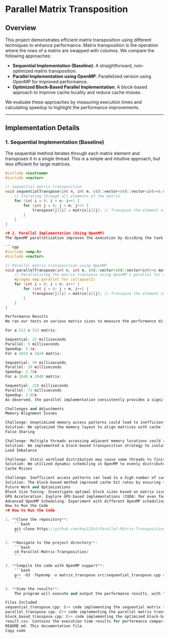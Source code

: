 
# Parallel Matrix Transposition

## Overview

This project demonstrates efficient matrix transposition using different techniques to enhance performance. Matrix transposition is the operation where the rows of a matrix are swapped with columns. We compare the following approaches:

- **Sequential Implementation (Baseline)**: A straightforward, non-optimized matrix transposition.
- **Parallel Implementation using OpenMP**: Parallelized version using OpenMP for improved performance.
- **Optimized Block-Based Parallel Implementation**: A block-based approach to improve cache locality and reduce cache misses.

We evaluate these approaches by measuring execution times and calculating speedup to highlight the performance improvements.

---

## Implementation Details

### 1. Sequential Implementation (Baseline)

The sequential method iterates through each matrix element and transposes it in a single thread. This is a simple and intuitive approach, but less efficient for large matrices.

```cpp
#include <iostream>
#include <vector>

// Sequential matrix transposition
void sequentialTranspose(int n, int m, std::vector<std::vector<int>>& matrix, std::vector<std::vector<int>>& transpose) {
    // Iterating through all elements of the matrix
    for (int i = 0; i < n; i++) {
        for (int j = 0; j < m; j++) {
            transpose[j][i] = matrix[i][j]; // Transpose the element at [i][j] to [j][i]
        }
    }
}

## 2. Parallel Implementation (Using OpenMP)
The OpenMP parallelization improves the execution by dividing the task of matrix transposition among multiple threads.

```cpp
#include <omp.h>
#include <vector>

// Parallel matrix transposition using OpenMP
void parallelTranspose(int n, int m, std::vector<std::vector<int>>& matrix, std::vector<std::vector<int>>& transpose) {
    // Parallelizing the matrix transpose using OpenMP's parallel for directive
    #pragma omp parallel for collapse(2)
    for (int i = 0; i < n; i++) {
        for (int j = 0; j < m; j++) {
            transpose[j][i] = matrix[i][j]; // Transpose the element in parallel
        }
    }
}

Performance Results
We ran our tests on various matrix sizes to measure the performance differences between sequential and parallel implementations. Here are the execution times for different matrix sizes:

For a 512 x 512 matrix:

Sequential: 12 milliseconds
Parallel: 5 milliseconds
Speedup: 2.4x
For a 1024 x 1024 matrix:

Sequential: 50 milliseconds
Parallel: 18 milliseconds
Speedup: 2.78x
For a 2048 x 2048 matrix:

Sequential: 220 milliseconds
Parallel: 72 milliseconds
Speedup: 3.05x
As observed, the parallel implementation consistently provides a significant speedup, particularly for larger matrices.

Challenges and Adjustments
Memory Alignment Issues

Challenge: Unoptimized memory access patterns could lead to inefficient use of cache.
Solution: We optimized the memory layout to align matrices with cache lines, improving memory access performance.
False Sharing

Challenge: Multiple threads accessing adjacent memory locations could result in false sharing, hurting performance.
Solution: We implemented a block-based transposition strategy to isolate memory accesses between threads, reducing false sharing.
Load Imbalance

Challenge: Static workload distribution may cause some threads to finish earlier than others.
Solution: We utilized dynamic scheduling in OpenMP to evenly distribute the workload among threads, improving load balancing.
Cache Misses

Challenge: Inefficient access patterns can lead to a high number of cache misses, degrading performance.
Solution: The block-based method improved cache hit rates by ensuring that each block fits within the CPU cache.
Future Work and Optimizations
Block Size Tuning: Investigate optimal block sizes based on matrix size and hardware architecture to further improve cache efficiency.
GPU Acceleration: Explore GPU-based implementations (CUDA) for even faster performance on large matrices.
Advanced OpenMP Scheduling: Experiment with different OpenMP scheduling strategies (static, dynamic, guided) to find the best configuration for different matrix sizes.
How to Run the Code
## How to Run the Code

1. **Clone the repository**:
    ```bash
    git clone https://github.com/Hay123at/Parallel-Matrix-Transposition.git
    ```

2. **Navigate to the project directory**:
    ```bash
    cd Parallel-Matrix-Transposition/
    ```

3. **Compile the code with OpenMP support**:
    ```bash
    g++ -O3 -fopenmp -o matrix_transpose src/sequential_transpose.cpp src/parallel_transpose.cpp src/block_based_transpose.cpp
    ```

4. **View the results**:
    The program will execute and output the performance results, with the results saved in the `result.csv` file.

Files Included
sequential_transpose.cpp: C++ code implementing the sequential matrix transposition.
parallel_transpose.cpp: C++ code implementing the parallel matrix transposition using OpenMP.
block_based_transpose.cpp: C++ code implementing the optimized block-based parallel matrix transposition.
result.csv: Contains the execution time results for performance comparison.
README.md: This documentation file.
Copy code





